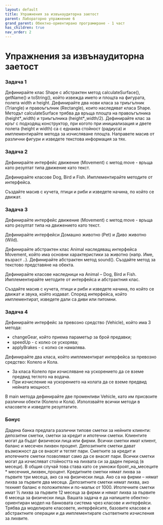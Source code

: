```yaml
---
layout: default
title: Упражнения за извънаудиторна заетост
parent: Лабораторно упражнение 6
grand_parent: Обектно-ориентирано програмиране - 1 част
has_children: true
nav_order: 2
---
```

# Упражнения за извънаудиторна заетост

### Задача 1

Дефинирайте клас Shape с абстрактен метод calculateSurface(), getName() и toString(), който извежда името и площта на фигурата, полета width и height. Дефинирайте два нови класа за триъгълник (Triangle) и правоъгълник (Rectangle), които наследяват класа Shape. Методът calculateSurface трябва да връща площта на правоъгълника (height\*_width) и триъгълника (height\*_width/2). Дефинирайте клас за кръг с подхо­дящ конструктор, при когото при инициализация и двете полета (height и width) са с еднаква стойност (радиуса) и имплементирайте метода за изчисляване площта. Направете масив от различни фигури и изведете текстова информация за тях.

### Задача 2

Дефинирайте интерфейс движение (Movement) с метод move - връща като резултат типа движение като текст.

Дефинирайте класове Dog, Bird и Fish. Имплементирайте методите от интерфейса.

Създайте масив с кучета, птици и риби и изведете начина, по който се движат.

### Задача 3

Дефинирайте интерфейс движение (Movement) с метод move - връща като резултат типа на движението като текст.

Дефинирайте интерфейси Домашно животно (Pet) и Диво животно (Wild).

Дефинирайте абстрактен клас Animal наследяващ интерфейса Movement, който има основни характеристики за животно (напр. Име, възраст ..). Дефинирайте абстрактен метод sound(). Създайте метод за текстово представяне на обекта.

Дефинирайте класове наследници на Animal – Dog, Bird и Fish. Имплементирайте методите от интерфейса и абстрактния клас.

Създайте масив с кучета, птици и риби и изведете начина, по който се движат и звука, който издават. Според интерфейса, който имплементират, изведете дали са диви или питомни.

### Задача 4

Дефинирайте интерфейс за превозно средство (Vehicle), който има 3 метода:

* changeGear, който приема параметър за брой предавки;
* speedUp - с колко се ускорява;
* applyBrakes - с колко се намалява.

Дефинирайте два класа, който имплементират интерфейса за превозно средство: Колело и Кола.

* За класа Колело при изчисляване на ускорението да се вземе предвид теглото на водача.
* При изчисление на ускорението на колата да се вземе предвид нейната мощност.

В main метода дефинирайте две променливи Vehicle, като им присвоите различни обекти (Колело и Кола). Използвайте всички методи в класовете и изведете резултатите.

### Бонус

Дадена банка предлага различни типове сметки за нейните клиенти: депозитни сметки, сметки за кредит и ипотечни сметки. Клиентите могат да бъдат физически лица или фирми. Всички сметки имат клиент, баланс и месечен лихвен процент. Депозитните сметки дават възможност да се внасят и теглят пари. Сметките за кредит и ипотечните сметки позволяват само да се внасят пари. Всички сметки могат да изчисляват стойността на лихвата си за даден период (в месеци). В общия случай това става като се умножи броят\_на\_месеците \* месечния\_лихвен\_процент. Кредитните сметки нямат лихва за първите три месеца, ако са на физически лица. Ако са на фирми – нямат лихва за първите два месеца. Депозитните сметки нямат лихва, ако техният баланс е положителен и по-малък от 1000. Ипотечните сметки имат ½ лихва за първите 12 месеца за фирми и нямат лихва за първите 6 месеца за физически лица. Вашата задача е да напишете обектно-ориентиран модел на банковата система чрез класове и интерфейси. Трябва да моделирате класовете, интерфейсите, базовите класове и абстрактните операции и да имплементирате съответните изчисления за лихвите.
